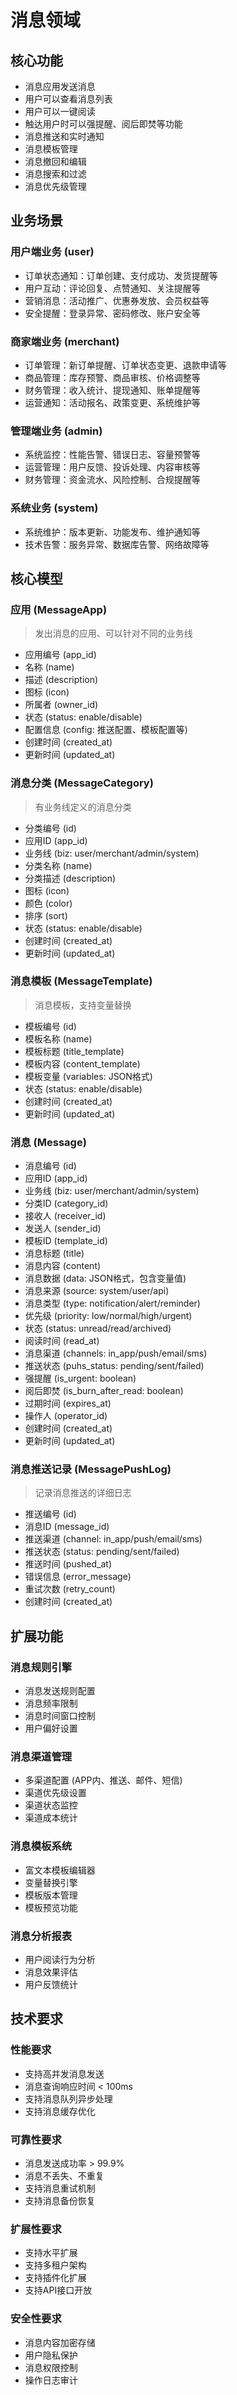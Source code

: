 # 消息领域

## 核心功能
- 消息应用发送消息
- 用户可以查看消息列表
- 用户可以一键阅读
- 触达用户时可以强提醒、阅后即焚等功能
- 消息推送和实时通知
- 消息模板管理
- 消息撤回和编辑
- 消息搜索和过滤
- 消息优先级管理

## 业务场景

### 用户端业务 (user)
- 订单状态通知：订单创建、支付成功、发货提醒等
- 用户互动：评论回复、点赞通知、关注提醒等
- 营销消息：活动推广、优惠券发放、会员权益等
- 安全提醒：登录异常、密码修改、账户安全等

### 商家端业务 (merchant)
- 订单管理：新订单提醒、订单状态变更、退款申请等
- 商品管理：库存预警、商品审核、价格调整等
- 财务管理：收入统计、提现通知、账单提醒等
- 运营通知：活动报名、政策变更、系统维护等

### 管理端业务 (admin)
- 系统监控：性能告警、错误日志、容量预警等
- 运营管理：用户反馈、投诉处理、内容审核等
- 财务管理：资金流水、风险控制、合规提醒等

### 系统业务 (system)
- 系统维护：版本更新、功能发布、维护通知等
- 技术告警：服务异常、数据库告警、网络故障等

## 核心模型

### 应用 (MessageApp)
> 发出消息的应用、可以针对不同的业务线
- 应用编号 (app_id)
- 名称 (name)
- 描述 (description)
- 图标 (icon)
- 所属者 (owner_id)
- 状态 (status: enable/disable)
- 配置信息 (config: 推送配置、模板配置等)
- 创建时间 (created_at)
- 更新时间 (updated_at)

### 消息分类 (MessageCategory)
> 有业务线定义的消息分类
- 分类编号 (id)
- 应用ID (app_id)
- 业务线 (biz: user/merchant/admin/system)
- 分类名称 (name)
- 分类描述 (description)
- 图标 (icon)
- 颜色 (color)
- 排序 (sort)
- 状态 (status: enable/disable)
- 创建时间 (created_at)
- 更新时间 (updated_at)

### 消息模板 (MessageTemplate)
> 消息模板，支持变量替换
- 模板编号 (id)
- 模板名称 (name)
- 模板标题 (title_template)
- 模板内容 (content_template)
- 模板变量 (variables: JSON格式)
- 状态 (status: enable/disable)
- 创建时间 (created_at)
- 更新时间 (updated_at)

### 消息 (Message)
- 消息编号 (id)
- 应用ID (app_id)
- 业务线 (biz: user/merchant/admin/system)
- 分类ID (category_id)
- 接收人 (receiver_id)
- 发送人 (sender_id)
- 模板ID (template_id)
- 消息标题 (title)
- 消息内容 (content)
- 消息数据 (data: JSON格式，包含变量值)
- 消息来源 (source: system/user/api)
- 消息类型 (type: notification/alert/reminder)
- 优先级 (priority: low/normal/high/urgent)
- 状态 (status: unread/read/archived)
- 阅读时间 (read_at)
- 消息渠道 (channels: in_app/push/email/sms)
- 推送状态 (puhs_status: pending/sent/failed)
- 强提醒 (is_urgent: boolean)
- 阅后即焚 (is_burn_after_read: boolean)
- 过期时间 (expires_at)
- 操作人 (operator_id)
- 创建时间 (created_at)
- 更新时间 (updated_at)

### 消息推送记录 (MessagePushLog)
> 记录消息推送的详细日志
- 推送编号 (id)
- 消息ID (message_id)
- 推送渠道 (channel: in_app/push/email/sms)
- 推送状态 (status: pending/sent/failed)
- 推送时间 (pushed_at)
- 错误信息 (error_message)
- 重试次数 (retry_count)
- 创建时间 (created_at)



## 扩展功能

### 消息规则引擎
- 消息发送规则配置
- 消息频率限制
- 消息时间窗口控制
- 用户偏好设置

### 消息渠道管理
- 多渠道配置 (APP内、推送、邮件、短信)
- 渠道优先级设置
- 渠道状态监控
- 渠道成本统计

### 消息模板系统
- 富文本模板编辑器
- 变量替换引擎
- 模板版本管理
- 模板预览功能

### 消息分析报表
- 用户阅读行为分析
- 消息效果评估
- 用户反馈统计

## 技术要求

### 性能要求
- 支持高并发消息发送
- 消息查询响应时间 < 100ms
- 支持消息队列异步处理
- 支持消息缓存优化

### 可靠性要求
- 消息发送成功率 > 99.9%
- 消息不丢失、不重复
- 支持消息重试机制
- 支持消息备份恢复

### 扩展性要求
- 支持水平扩展
- 支持多租户架构
- 支持插件化扩展
- 支持API接口开放

### 安全性要求
- 消息内容加密存储
- 用户隐私保护
- 消息权限控制
- 操作日志审计
